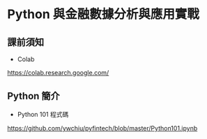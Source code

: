 # Python 與金融數據分析與應用實戰

## 課前須知

- Colab

https://colab.research.google.com/


## Python 簡介

- Python 101 程式碼

https://github.com/ywchiu/pyfintech/blob/master/Python101.ipynb

